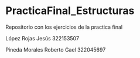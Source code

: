 # PracticaFinal_Estructuras
Repositorio con los ejercicios de la practica final

López Rojas Jesús 322153507

Pineda Morales Roberto Gael 322045697

